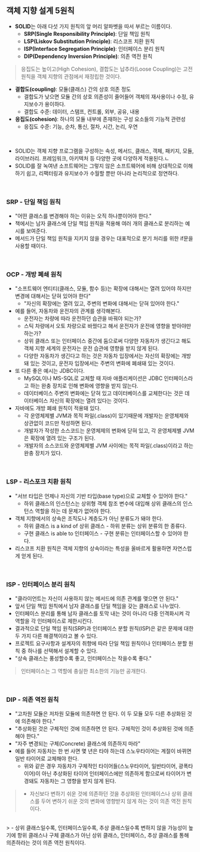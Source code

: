 ## 객체 지향 설계 5원칙

- **SOLID**는 아래 다섯 가지 원칙의 앞 머리 알파벳을 따서 부르는 이름이다.
  - **SRP(Single Responsibility Principle)**: 단일 책임 원칙
  - **LSP(Liskov Substitution Principle)**: 리스코프 치환 원칙
  - **ISP(Interface Segregation Principle)**: 인터페이스 분리 원칙
  - **DIP(Dependency Inversion Principle)**: 의존 역전 원칙

> 응집도는 높이고(High Cohesion), 결합도는 납추라(Loose Coupling)는 고전 원칙을 객체 지향의 관점에서 재정립한 것이다.

- **결합도(coupling)**: 모듈(클래스) 간의 상호 의존 정도
  - 결합도가 낮으면 모듈 간의 상호 의존성이 줄어들어 객체의 재사용이나 수정, 유지보수가 용이하다.
  - 결합도 수준: 데이터, 스탬프, 컨트롤, 외부, 공유, 내용 
- **응집도(cohesion)**: 하나의 모듈 내부에 존재하는 구성 요소들의 기능적 관련성
  - 응집도 수준: 기능, 순차, 통신, 절차, 시간, 논리, 우연

<br>

- SOLID는 객체 지향 프로그램을 구성하는 속성, 메서드, 클래스, 객체, 패키지, 모듈, 라이브러리. 프레임워크, 아키텍처 등 다양한 곳에 다양하게 적용된다.ㄴ
- SOLID를 잘 녹여낸 소프트웨어는 그렇지 않은 소프트웨어에 비해 상대적으로 이해하기 쉽고, 리팩터링과 유지보수가 수월할 뿐만 아니라 논리적으로 정연하다.

<br>

### SRP - 단일 책임 원칙 

- "어떤 클래스를 변경해야 하는 이유는 오직 하나뿐이어야 한다."
- 책에서는 남자 클래스에 단일 책임 원칙을 적용해 여러 개의 클래스로 분리하는 예시를 보여준다.
- 메서드가 단일 책임 원칙을 지키지 않을 경우는 대표적으로 분기 처리를 위한 if문을 사용할 때이다.

<br>

### OCP - 개방 폐쇄 원칙

- "소프트웨어 엔티티(클래스, 모듈, 함수 등)는 확장에 대해서는 열려 있어야 하지만 변경에 대해서는 닫혀 있어야 한다"
  - "자신의 확장에는 열려 있고, 주변의 변화에 대해서는 닫혀 있어야 한다."
- 예를 들어, 자동차와 운전자의 관계를 생각해본다.
  - 운전자는 차량에 따라 운전하던 습관을 바꿔야 되는가?
  - 스틱 차량에서 오토 차량으로 바꿨다고 해서 운전자가 운전에 영향을 받아야만 하는가?
  - 상위 클래스 또는 인터페이스 중간에 둠으로써 다양한 자동차가 생긴다고 해도 객체 지향 세계의 운전자는 운전 습관에 영향을 받지 않게 된다.
  - 다양한 자동차가 생긴다고 하는 것은 자동차 입장에서는 자신의 확장에는 개방돼 있는 것이고, 운전자 입장에서는 주변의 변화에 폐쇄돼 있는 것이다.
- 또 다른 좋은 예시는 JDBC이다. 
  - MySQL이나 MS-SQL로 교체할 때 자바 애플리케이션은 JDBC 인터페이스라고 하는 완충 장치로 인해 변화에 영향을 받지 않는다.
  - 데이터베이스 주변의 변화에는 닫혀 있고 데이터베이스를 교체한다는 것은 데이터베이스 자신의 확장에는 열려 있다는 것이다.
- 자바에도 개방 폐쇄 원칙이 적용돼 있다.
  - 각 운영체제별 JVM과 목적 파일(.class)이 있기때문에 개발자는 운영체제와 상관없이 코드만 작성하면 된다.
  - 개발자가 작성한 소스코드는 운영체제의 변화에 닫혀 있고, 각 운영체제별 JVM은 확장에 열려 있는 구조가 된다. 
  - 개발자의 소스코드와 운영체제별 JVM 사이에는 목적 파일(.class)이라고 하는 완충 장치가 있다. 

<br>

### LSP - 리스포크 치환 원칙

- "서브 타입은 언제나 자신의 기반 타입(base type)으로 교체할 수 있어야 한다."
  - 하위 클래스의 인스턴스는 상위형 객체 참조 변수에 대입해 상위 클래스의 인스턴스 역할을 하는 데 문제가 없어야 한다.
- 객체 지향에서의 상속은 조직도나 계층도가 아닌 분류도가 돼야 한다.
  - 하위 클래스 is a kind of 상위 클래스 - 하위 분류는 상위 분류의 한 종류다.
  - 구현 클래스 is able to 인터페이스 - 구현 분류는 인터페이스할 수 있어야 한다.
- 리스코프 치환 원칙은 객체 지향의 상속이라는 특성을 올바르게 활용하면 자연스럽게 얻게 된다.

<br>

### ISP - 인터페이스 분리 원칙

- "클라이언트는 자신이 사용하지 않는 메서드에 의존 관계를 맺으면 안 된다."
- 앞서 단일 책임 원칙에서 남자 클래스를 단일 책임을 갖는 클래스로 나누었다.
- 인터페이스 분리를 통해 남자 클래스를 토막 내는 것이 아니라 다중 인격화시켜 각 역할을 각 인터페이스로 제한시킨다. 
- 결과적으로 단일 책임 원칙(SRP)과 인터페이스 분할 원칙(ISP)은 같은 문제에 대한 두 가지 다른 해결책이라고 볼 수 있다.
- 프로젝트 요구사항과 설계자의 취향에 따라 단일 책임 원칙이나 인터페이스 분할 원칙 중 하나를 선택해서 설계할 수 있다.
- "상속 클래스는 풍성할수록 좋고, 인터페이스는 작을수록 좋다."

> 인터페이스는 그 역할에 충실한 최소한의 기능만 공개한다.

<br>

### DIP - 의존 역전 원칙 

- "고차원 모듈은 저차원 모듈에 의존하면 안 된다. 이 두 모듈 모두 다른 추상화된 것에 의존해야 한다."
- "추상화된 것은 구체적인 것에 의존하면 안 된다. 구체적인 것이 추상화된 것에 의존해야 한다."
- "자주 변경되는 구체(Concrete) 클래스에 의존하지 마라"
- 예를 들어 자동차는 한 번 사면 몇 년은 타야 하는데 스노우타이어는 계절이 바뀌면 일반 타이어로 교체해야 한다.
  - 위와 같은 경우 자동차가 구체적인 타이어들(스노우타이어, 일반타이어, 광폭타이어)이 아닌 추상화된 타이어 인터페이스에만 의존하게 함으로써 타이어가 변경돼도 자동차는 그 영향을 받지 않게 된다.

> - 자신보다 변하기 쉬운 것에 의존하던 것을 추상화된 인터페이스나 상위 클래스를 두어 변하기 쉬운 것의 변화에 영향받지 않게 하는 것이 의존 역전 원칙이다.
<br>
> - 상위 클래스일수록, 인터페이스일수록, 추상 클래스일수록 변하지 않을 가능성이 높기에 항위 클래스나 구체 클래스가 아닌 상위 클래스, 인터페이스, 추상 클래스를 통해 의존하라는 것이 의존 역전 원칙이다. 